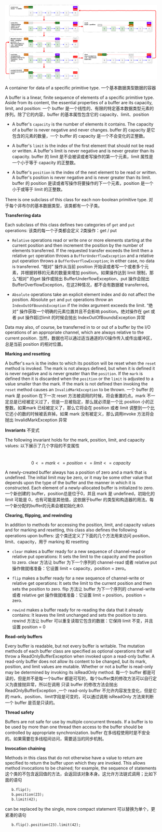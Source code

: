 ![buffer_stete_change](ref/buffer_stete_change.png)



A container for data of a specific primitive type.
一个基本数据类型数据的容器

A buffer is a linear, finite sequence of elements of a specific primitive type. Aside from its content, the essential properties of a buffer are its capacity, limit, and position:
一个 buffer 是一个线性的、有限的特定基本数据类型元素的序列。除了它的内容，buffer 的基本属性包含它的 capacity、limit、position

* A buffer's `capacity` is the number of elements it contains. The capacity of a buffer is never negative and never changes.
buffer 的 capacity 是它包含的元素的数量，一个 buffer 的 capacity 是一个不会变化的正整数。

* A buffer's `limit` is the index of the first element that should not be read or written. A buffer's limit is never negative and is never greater than its capacity.
buffer 的 limit 是不会被读或者写操作的第一个元素，limit 属性是一个小于等于 capacity 的正整数。

* A buffer's `position` is the index of the next element to be read or written. A buffer's position is never negative and is never greater than its limit.
buffer 的 position 是读或者写操作将要操作的下一个元素，position 是一个小于或等于 limit 的正整数。

There is one subclass of this class for each non-boolean primitive type.
对于每个非布尔的基本数据类型，该类都有一个子类。

**Transferring data**

Each subclass of this class defines two categories of `get` and `put` operations:
该类的每一个子类都会定义 2类操作：get / put

* `Relative` operations read or write one or more elements starting at the current position and then increment the position by the number of elements transferred. If the requested transfer exceeds the limit then a relative `get` operation throws a `BufferUnderflowException` and a relative put operation throws a `BufferOverflowException`; in either case, no data is transferred.
“相对” 操作从当前 position 开始读或者写一个或者多个元素，并根据转移的元素的数量来增加 position。如果操作达到 limit 限制，那么“相对” 的get 操作或抛出 BufferUnderflowException、put 操作会抛出 BufferOverflowException，在这2种情况，都不会有数据被 transferred。

* `Absolute` operations take an explicit element index and do not affect the position. Absolute `get` and `put` operations throw an `IndexOutOfBoundsException` if the index argument exceeds the limit.
“绝对” 操作获取一个明确的元素位置并且不会影响 position。绝对操作在 get 或者 put 操作超过limit 的时候会抛出 IndexOutOfBoundsException 异常

Data may also, of course, be transferred in to or out of a buffer by the I/O operations of an appropriate channel, which are always relative to the current position.
当然，数据也可以通过适当通道的I/O操作传入或传出缓冲区，总是当前 position 的相对位置。

**Marking and resetting**

A buffer's `mark` is the index to which its position will be reset when the `reset` method is invoked. The mark is not always defined, but when it is defined it is never negative and is never greater than the `position`. If the `mark` is defined then it is discarded when the `position` or the `limit` is adjusted to a value smaller than the mark. If the mark is not defined then invoking the `reset` method causes an `InvalidMarkException` to be thrown.
一个 buffer 的 mark 是 position 在下一次 reset 方法被调用的时候，将会重置的点。mark 不一定总是已经被定义过了，但是一旦被指定，那么就必须是一个比 position 小的正整数。如果mark 已经被定义了，那么它将会在 position 或者 limit 调整到一个比它还小的数的时候被丢弃掉。如果 mark 没有被定义，那么调用invoke 方法将会抛出 InvalidMarkException 异常

**Invariants** 不变式

The following invariant holds for the mark, position, limit, and capacity values:
以下展示了几个字段的不变属性

​								$$0 <= mark <= position <= limit <= capacity$$

A newly-created buffer always has a position of zero and a mark that is undefined. The initial limit may be zero, or it may be some other value that depends upon the type of the buffer and the manner in which it is constructed. Each element of a newly-allocated buffer is initialized to zero.
一个新创建的 buffer，position总是位于0，并且 mark 是 undefined，初始化的 limit 可能是 0，也有可能是其他值，这依据于buffer 的类型和构造器的用法。每一个新分配的buffer的元素会被初始化未0.

**Clearing, flipping, and rewinding**

In addition to methods for accessing the position, limit, and capacity values and for marking and resetting, this class also defines the following operations upon buffers:
这个类还定义了下面的几个方法用来访问 position、limit、capacity，用于 marking 和 resetting

* `clear` makes a buffer ready for a new sequence of channel-read or relative put operations: It sets the limit to the capacity and the position to zero.
clear 方法让 buffer 为下一个序列的 channel-read 或者 relative put 操作做就绪准备：它设置 limit = capacity，position = zero。

* `flip` makes a buffer ready for a new sequence of channel-write or relative get operations: It sets the limit to the current position and then sets the position to zero.
flip 方法让 buffer 为下一个序列的 channel-write 或者 relative get 操作做就绪准备：它设置 limit = position，position = zero.

* `rewind` makes a buffer ready for re-reading the data that it already contains: It leaves the limit unchanged and sets the position to zero.
rewind 方法让 buffer 可以重复读取它包含的数据：它保持 limit 不变，并且设置 position = 0

**Read-only buffers**

Every buffer is readable, but not every buffer is writable. The mutation methods of each buffer class are specified as optional operations that will throw a ReadOnlyBufferException when invoked upon a read-only buffer. A read-only buffer does not allow its content to be changed, but its mark, position, and limit values are mutable. Whether or not a buffer is read-only may be determined by invoking its isReadOnly method.
每一个 buffer 都是可读的，但是并不是每一个buffer 都是可写的，每个buffer类的修改方法可以自行定义为直接抛异常，所以在调用 只读 buffer 的修改方法会抛出 ReadOnlyBufferException ,一个 read-only buffer 不允许内容发生变化，但是它的 mark、position、limit字段是可变的，可以通过调用 isReadOnly 方法来判断一个 buffer 是否是只读的。

**Thread safety**

Buffers are not safe for use by multiple concurrent threads. If a buffer is to be used by more than one thread then access to the buffer should be controlled by appropriate synchronization.
buffer 在多线程使用时是不安全的。如果需要在多线程间访问，需要适当的同步机制。

**Invocation chaining**

Methods in this class that do not otherwise have a value to return are specified to return the buffer upon which they are invoked. This allows method invocations to be chained; for example, the sequence of statements
这个类的不包含返回值的方法，会返回该对象本身。这允许方法链式调用；比如下面的语句

```
   b.flip();
   b.position(23);
   b.limit(42);
```

can be replaced by the single, more compact statement
可以替换为单个，更紧凑的语句
```
   b.flip().position(23).limit(42);
```